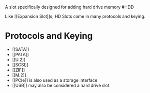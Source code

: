 A slot specifically designed for adding hard drive memory #HDD

Like [[Expansion Slot]]s, HD Slots come in many protocols and keying.

# Protocols and Keying
- [[SATA]]
- [[PATA]]
- [[U.2]]
- [[SCSI]]
- [[ZIF]]
- [[M.2]]
- [[PCIe]] is also used as a storage interface
- [[USB]] may also be considered a hard drive slot


